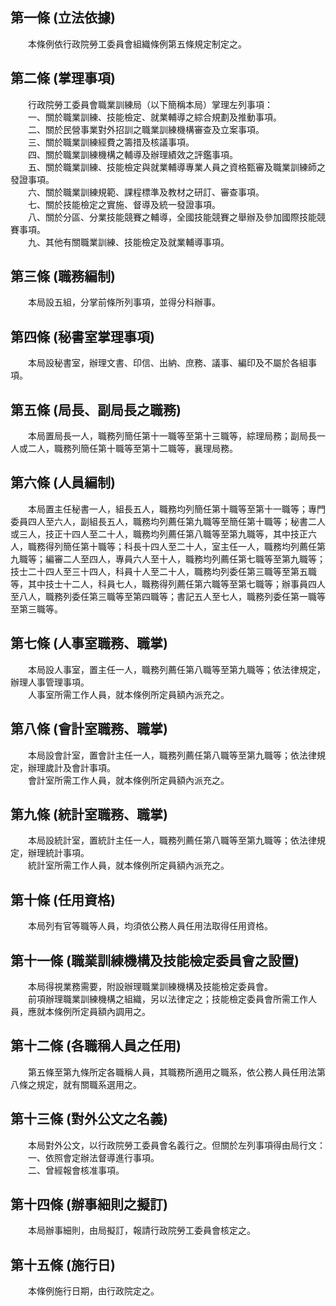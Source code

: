 第一條 (立法依據)
-----------------
　　本條例依行政院勞工委員會組織條例第五條規定制定之。  


第二條 (掌理事項)
-----------------
　　行政院勞工委員會職業訓練局（以下簡稱本局）掌理左列事項：  
　　一、關於職業訓練、技能檢定、就業輔導之綜合規劃及推動事項。  
　　二、關於民營事業對外招訓之職業訓練機構審查及立案事項。  
　　三、關於職業訓練經費之籌措及核議事項。  
　　四、關於職業訓練機構之輔導及辦理績效之評鑑事項。  
　　五、關於職業訓練、技能檢定與就業輔導專業人員之資格甄審及職業訓練師之發證事項。  
　　六、關於職業訓練規範、課程標準及教材之研訂、審查事項。  
　　七、關於技能檢定之實施、督導及統一發證事項。  
　　八、關於分區、分業技能競賽之輔導，全國技能競賽之舉辦及參加國際技能競賽事項。  
　　九、其他有關職業訓練、技能檢定及就業輔導事項。  


第三條 (職務編制)
-----------------
　　本局設五組，分掌前條所列事項，並得分科辦事。  


第四條 (秘書室掌理事項)
-----------------------
　　本局設秘書室，辦理文書、印信、出納、庶務、議事、編印及不屬於各組事項。  


第五條 (局長、副局長之職務)
---------------------------
　　本局置局長一人，職務列簡任第十一職等至第十三職等，綜理局務；副局長一人或二人，職務列簡任第十職等至第十二職等，襄理局務。  


第六條 (人員編制)
-----------------
　　本局置主任秘書一人，組長五人，職務均列簡任第十職等至第十一職等；專門委員四人至六人，副組長五人，職務均列薦任第九職等至簡任第十職等；秘書二人或三人，技正十四人至二十人，職務均列薦任第八職等至第九職等，其中技正六人，職務得列簡任第十職等；科長十四人至二十人，室主任一人，職務均列薦任第九職等；編審二人至四人，專員六人至十人，職務均列薦任第七職等至第九職等；技士二十四人至三十四人，科員十人至二十人，職務均列委任第三職等至第五職等，其中技士十二人，科員七人，職務得列薦任第六職等至第七職等；辦事員四人至八人，職務列委任第三職等至第四職等；書記五人至七人，職務列委任第一職等至第三職等。  


第七條 (人事室職務、職掌)
-------------------------
　　本局設人事室，置主任一人，職務列薦任第八職等至第九職等；依法律規定，辦理人事管理事項。  
　　人事室所需工作人員，就本條例所定員額內派充之。  


第八條 (會計室職務、職掌)
-------------------------
　　本局設會計室，置會計主任一人，職務列薦任第八職等至第九職等；依法律規定，辦理歲計及會計事項。  
　　會計室所需工作人員，就本條例所定員額內派充之。  


第九條 (統計室職務、職掌)
-------------------------
　　本局設統計室，置統計主任一人，職務列薦任第八職等至第九職等；依法律規定，辦理統計事項。  
　　統計室所需工作人員，就本條例所定員額內派充之。  


第十條 (任用資格)
-----------------
　　本局列有官等職等人員，均須依公務人員任用法取得任用資格。  


第十一條 (職業訓練機構及技能檢定委員會之設置)
---------------------------------------------
　　本局得視業務需要，附設辦理職業訓練機構及技能檢定委員會。  
　　前項辦理職業訓練機構之組織，另以法律定之；技能檢定委員會所需工作人員，應就本條例所定員額內調用之。  


第十二條 (各職稱人員之任用)
---------------------------
　　第五條至第九條所定各職稱人員，其職務所適用之職系，依公務人員任用法第八條之規定，就有關職系選用之。  


第十三條 (對外公文之名義)
-------------------------
　　本局對外公文，以行政院勞工委員會名義行之。但關於左列事項得由局行文：  
　　一、依照會定辦法督導進行事項。  
　　二、曾經報會核准事項。  


第十四條 (辦事細則之擬訂)
-------------------------
　　本局辦事細則，由局擬訂，報請行政院勞工委員會核定之。  


第十五條 (施行日)
-----------------
　　本條例施行日期，由行政院定之。
